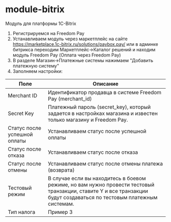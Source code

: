 # module-bitrix
Модуль для платформы 1C-Bitrix

1. Регистрируемся на Freedom Pay
2. Устанавливаем модуль через маркетплейс на сайте https://marketplace.1c-bitrix.ru/solutions/paybox.pay/ или в админке битрикса переходим Маркетплейс->Каталог решений и находим модуль Freedom Pay (Оплата через Freedom Pay)
3. В разделе Магазин->Платежные системы нажимаем "Добавить платежную систему"
4. Заполняем настройки: 

| Поле | Описание |
| --- | --- |
| Merchant ID | Идентификатор продавца в системе Freedom Pay (merchant_id) |
| Secret Key | Платежный пароль (secret_key), который задается в настройках магазина и известен только магазину и Freedom Pay. |
| Статус после успешной оплаты | Устанавливаем статус после успешной оплаты |
| Статус после отказа | Устанавливаем статус после отказа |
| Статус после отмены | Устанавливаем статус после отмены платежа (возврата) |
| Тестовый режим | В случае если вы находитесь в боевом режиме, но вам нужно провести тестовый транзакции, ставите Y и все транзакции будут создаваться по тестовым платежным системам.| 
| Тип налога | Пример 3 |
